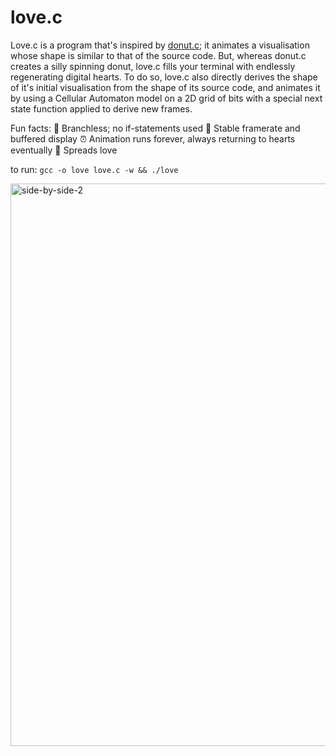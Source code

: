 # love.c

Love.c is a program that's inspired by [donut.c](https://www.youtube.com/results?search_query=donut.c); it animates a visualisation whose shape is similar to that of the source code. But, whereas donut.c creates a silly spinning donut, love.c fills your terminal with endlessly regenerating digital hearts. To do so, love.c also directly derives the shape of it's initial visualisation from the shape of its source code, and animates it by using a Cellular Automaton model on a 2D grid of bits with a special next state function applied to derive new frames.

Fun facts:
🌿 Branchless; no if-statements used
🎥 Stable framerate and buffered display
⏰ Animation runs forever, always returning to hearts eventually
💓 Spreads love

to run: `gcc -o love love.c -w && ./love`

<img width="2046" height="900" alt="side-by-side-2" src="https://github.com/user-attachments/assets/a1fb9847-8b59-479b-81bd-1f9a08db3c6b" />

